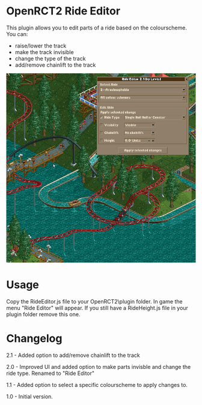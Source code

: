 # OpenRCT2 Ride Editor
This plugin allows you to edit parts of a ride based on the colourscheme. You can:
- raise/lower the track
- make the track invisible
- change the type of the track
- add/remove chainlift to the track

![Screenshot](https://github.com/autosysops/OpenRCT2RideHeightChanger/raw/main/screenshot.png "Screenshot")

# Usage
Copy the RideEditor.js file to your OpenRCT2\plugin folder.
In game the menu "Ride Editor" will appear.
If you still have a RideHeight.js file in your plugin folder remove this one.

# Changelog

2.1 - Added option to add/remove chainlift to the track

2.0 - Improved UI and added option to make parts invisble and change the ride type. Renamed to "Ride Editor"

1.1 - Added option to select a specific colourscheme to apply changes to.

1.0 - Initial version.